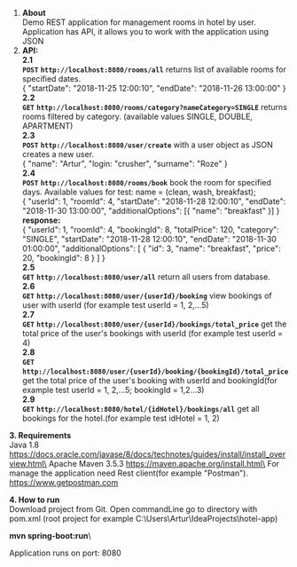 1. **About**\
Demo REST application for management rooms in hotel by user.\
Application has API, it allows you to work with the application using JSON
2. **API:**\
**2.1**\
**`POST`** **`http://localhost:8080/rooms/all`** returns list of available rooms for specified dates.\
{
	"startDate": "2018-11-25 12:00:10",
	"endDate": "2018-11-26 13:00:00"
}\
**2.2**\
**`GET`** **`http://localhost:8080/rooms/category?nameCategory=SINGLE`** returns rooms filtered by category.
(available values SINGLE, DOUBLE, APARTMENT)\
**2.3**\
**`POST`** **`http://localhost:8080/user/create`** with a user object as JSON creates a new user.\
{
    "name": "Artur",
    "login: "crusher",
    "surname": "Roze"
}\
**2.4**\
**`POST`** **`http://localhost:8080/rooms/book`** book the room for specified days. Available values for test: name = (clean, wash, breakfast);\
{
	"userId": 1,
	"roomId": 4,
	"startDate": "2018-11-28 12:00:10",
	"endDate": "2018-11-30 13:00:00",
	"additionalOptions": [{
		"name": "breakfast"
	}]
}\
**response:**\
{
    "userId": 1,
    "roomId": 4,
    "bookingId": 8,
    "totalPrice": 120,
    "category": "SINGLE",
    "startDate": "2018-11-28 12:00:10",
    "endDate": "2018-11-30 01:00:00",
    "additionalOptions": [
        {
            "id": 3,
            "name": "breakfast",
            "price": 20,
            "bookingId": 8
        }
    ]
}\
**2.5**\
**`GET`** **`http://localhost:8080/user/all`** return all users from database.\
**2.6**\
**`GET`** **`http://localhost:8080/user/{userId}/booking`** view bookings of user with userId (for example test userId = 1, 2,...5)\
**2.7**\
**`GET`** **`http://localhost:8080/user/{userId}/bookings/total_price`** get the total price of the user's bookings with userId (for example test userId = 4)\
**2.8**\
**`GET`** **`http://localhost:8080/user/{userId}/booking/{bookingId}/total_price`** get the total price of the user's booking with userId and bookingId(for example test userId = 1, 2,...5; bookingId = 1,2...3)\
**2.9**\
**`GET`** **`http://localhost:8080/hotel/{idHotel}/bookings/all`** get all bookings for the hotel.(for example test idHotel = 1, 2)

**3. Requirements**\
Java 1.8 https://docs.oracle.com/javase/8/docs/technotes/guides/install/install_overview.html\
Apache Maven 3.5.3 https://maven.apache.org/install.html\
For manage the application need 
Rest client(for example "Postman"). https://www.getpostman.com

**4. How to run**\
Download project from Git.
Open commandLine go to directory with pom.xml (root project for example C:\Users\Artur\IdeaProjects\hotel-app)

**mvn spring-boot:run**\

Application runs on port: 8080